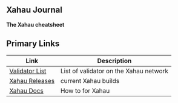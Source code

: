 ## Xahau Journal
**The Xahau cheatsheet**

## Primary Links

|Link|Description|
|-----------|-------|
|[Validator List](https://xahauexplorer.com/validators)|List of validator on the Xahau network|
|[Xahau Releases](https://build.xahau.tech/)|current Xahau builds|
|[Xahau Docs](https://docs.xahau.network/)|How to for Xahau|

